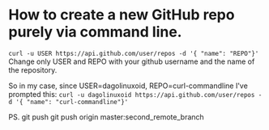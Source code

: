 # How to create a new GitHub repo purely via command line.

`curl -u USER https://api.github.com/user/repos -d '{ "name": "REPO"}'`
Change only USER and REPO with your github username and the name of the repository.

So in my case, since USER=dagolinuxoid, REPO=curl-commandline I've prompted this:
`curl -u dagolinuxoid https://api.github.com/user/repos -d '{ "name": "curl-commandline"}'`

PS. git push 
git push origin master:second_remote_branch